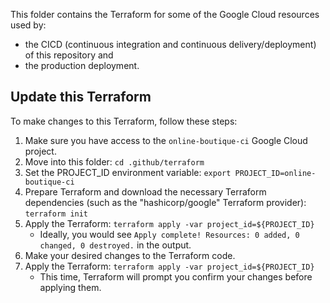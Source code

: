 This folder contains the Terraform for some of the Google Cloud resources used by:
* the CICD (continuous integration and continuous delivery/deployment) of this repository and
* the production deployment.

## Update this Terraform

To make changes to this Terraform, follow these steps:

1. Make sure you have access to the `online-boutique-ci` Google Cloud project.
1. Move into this folder: `cd .github/terraform`
1. Set the PROJECT_ID environment variable: `export PROJECT_ID=online-boutique-ci`
1. Prepare Terraform and download the necessary Terraform dependencies (such as the "hashicorp/google" Terraform provider): `terraform init`
1. Apply the Terraform: `terraform apply -var project_id=${PROJECT_ID}`
    * Ideally, you would see `Apply complete! Resources: 0 added, 0 changed, 0 destroyed.` in the output.
1. Make your desired changes to the Terraform code.
1. Apply the Terraform: `terraform apply -var project_id=${PROJECT_ID}`
    * This time, Terraform will prompt you confirm your changes before applying them.
